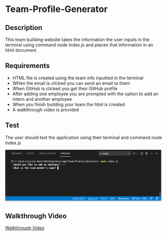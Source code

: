 # Team-Profile-Generator

## Description 

This team building website takes the information the user inputs in the terminal using command node index.js and places that information in an html document. 

## Requirements

* HTML file is created using the team info inputted in the terminal 
* WHen the email is clicked you can send an email to them
* When GitHub is clicked you get their GitHub profile
* After adding one employee you are prompted with the option to add an intern and another employee 
* When you finish building your team the html is created
* A walkthrough video is provided

## Test

The user should test the application using their terminal and command node index.js 

<img src="./terminal.png">

## Walkthrough Video 

[Walkthrough Video](https://drive.google.com/file/d/1DpJ4VBGzpdaSa6xx_LEKqQJblppeTKpv/view)